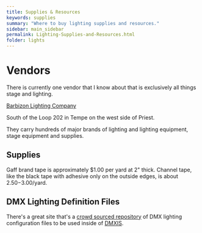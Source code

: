 ```yaml
---
title: Supplies & Resources
keywords: supplies
summary: "Where to buy lighting supplies and resources."
sidebar: main_sidebar
permalink: Lighting-Supplies-and-Resources.html
folder: lights
---
```


# Vendors

There is currently one vendor that I know about that is exclusively all things stage and lighting.

[Barbizon Lighting Company](https://www.barbizon.com/office/Phoenix)

South of the Loop 202 in Tempe on the west side of Priest.

They carry hundreds of major brands of lighting and lighting equipment, stage equipment and supplies.

## Supplies

Gaff brand tape is approximately $1.00 per yard at 2" thick.  Channel tape, like the black tape with adhesive only on the outside edges, is about $2.50-$3.00/yard.

## DMX Lighting Definition Files

There's a great site that's a [crowd sourced repository](http://fixtures.dmxis.com/) of DMX lighting configuration files to be used inside of [DMXIS](/DMXIS.html).
